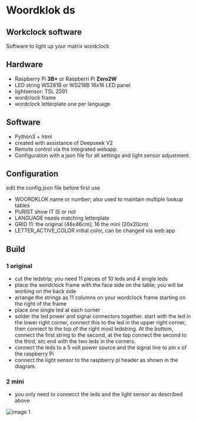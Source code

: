 # Woordklok ds
## Workclock software
Software to light up your matrix wordclock

## Hardware
- Raspberry Pi **3B+** or Raspberri Pi **Zero2W**
- LED string WS281B or WS218B 16x16 LED panel
- lightsensor: TSL 2591
- wordclock frame
- wordclock letterplate one per language

## Software
- Python3 + html
- created with assistance of Deepseek V2
- Remote control via the integrated webapp.
- Configuration with a json file for all settings and light sensor adjustment.

## Configuration
edit the config.json file before first use
- WOORDKLOK              name or number; also used to maintain multiple lookup tables
- PURIST                 show IT IS or not
- LANGUAGE               needs matching letterplate
- GRID                   11: the original (46x46cm); 16 the mini (20x20cm)
- LETTER_ACTIVE_COLOR    initial color, can be changed via web app

## Build 
### 1 original
- cut the ledstrip; you need 11 pieces of 10 leds and 4 single leds
- place the wordclock frame with the face side on the table;  you will be working on the back side
- arrange the strings as 11 columns on your wordclock frame starting on the right of the frame
- place one single led at each corner
- solder the led power and signal connectors together. start with the led in the lower right corner, connect this to the led in the upper right corner, then connect to the top of the right most ledstring. At the bottom, connect the first string to the second, at the top connect the second to the third, etc end with the two leds in the corners.
- connect the leds to a 5 volt power source and the signal line to pin x of the raspberry Pi
- connect the light sensor to the raspberry pi header as shown in the diagram.
  
### 2 mini
- you only need to connecct the leds and the light sensor as described above

![image 1](https://github.com/kas1kas/ds/blob/main/electrical1.jpg)
